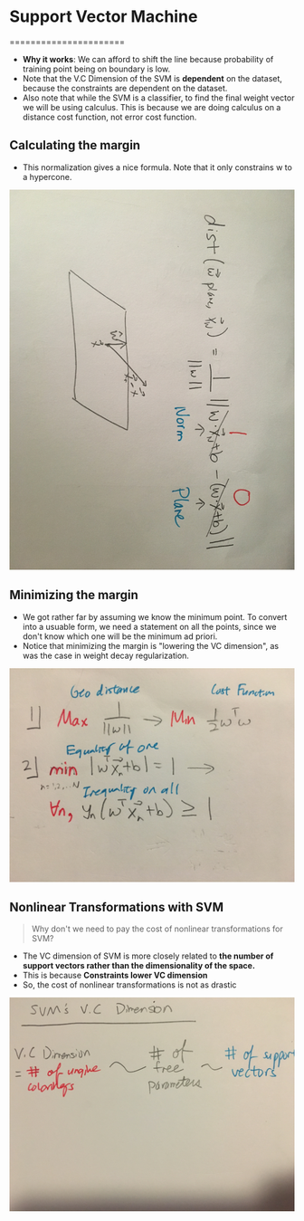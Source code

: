 # Support Vector Machine
======================

* **Why it works**: We can afford to shift the line because probability of training point being on boundary is low. 
* Note that the V.C Dimension of the SVM is **dependent** on the dataset, because the constraints are dependent on the dataset.
* Also note that while the SVM is a classifier, to find the final weight vector we will be using calculus. This is because we are doing calculus on a distance cost function, not error cost function.

## Calculating the margin
* This normalization gives a nice formula. Note that it only constrains w to a hypercone. 

![calc margin](calc-margin.jpeg)

## Minimizing the margin
* We got rather far by assuming we know the minimum point. To convert into a usuable form, we need a statement on all the points, since we don't know which one will be the minimum ad priori. 
* Notice that minimizing the margin is "lowering the VC dimension", as was the case in weight decay regularization.

![min margin](min-margin.jpeg)


## Nonlinear Transformations with SVM
> Why don't we need to pay the cost of nonlinear transformations for SVM?

* The VC dimension of SVM is more closely related to **the number of support vectors rather than the dimensionality of the space.** 
* This is because **Constraints lower VC dimension**
* So, the cost of nonlinear transformations is not as drastic

![SVM dimension](SVM-dimension.jpeg)

